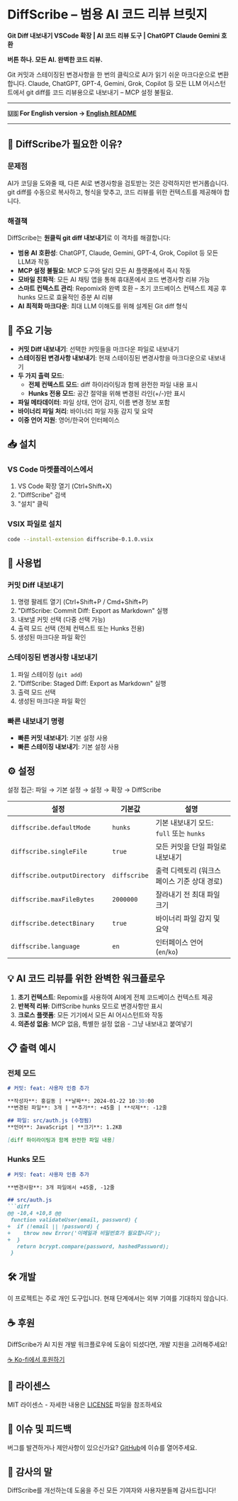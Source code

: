 # DiffScribe – 범용 AI 코드 리뷰 브릿지

**Git Diff 내보내기 VSCode 확장 | AI 코드 리뷰 도구 | ChatGPT Claude Gemini 호환**

**버튼 하나. 모든 AI. 완벽한 코드 리뷰.**

Git 커밋과 스테이징된 변경사항을 한 번의 클릭으로 AI가 읽기 쉬운 마크다운으로 변환합니다. Claude, ChatGPT, GPT-4, Gemini, Grok, Copilot 등 모든 LLM 어시스턴트에서 git diff를 코드 리뷰용으로 내보내기 – MCP 설정 불필요.

---

**🇺🇸 For English version → [English README](../README.md)**

---

## 🎯 DiffScribe가 필요한 이유?

### 문제점
AI가 코딩을 도와줄 때, 다른 AI로 변경사항을 검토받는 것은 강력하지만 번거롭습니다. git diff를 수동으로 복사하고, 형식을 맞추고, 코드 리뷰를 위한 컨텍스트를 제공해야 합니다.

### 해결책
DiffScribe는 **원클릭 git diff 내보내기**로 이 격차를 해결합니다:
- **범용 AI 호환성**: ChatGPT, Claude, Gemini, GPT-4, Grok, Copilot 등 모든 LLM과 작동
- **MCP 설정 불필요**: MCP 도구와 달리 모든 AI 플랫폼에서 즉시 작동
- **모바일 친화적**: 모든 AI 채팅 앱을 통해 휴대폰에서 코드 변경사항 리뷰 가능
- **스마트 컨텍스트 관리**: Repomix와 완벽 호환 – 초기 코드베이스 컨텍스트 제공 후 hunks 모드로 효율적인 증분 AI 리뷰
- **AI 최적화 마크다운**: 최대 LLM 이해도를 위해 설계된 Git diff 형식

## 🚀 주요 기능

- **커밋 Diff 내보내기**: 선택한 커밋들을 마크다운 파일로 내보내기
- **스테이징된 변경사항 내보내기**: 현재 스테이징된 변경사항을 마크다운으로 내보내기
- **두 가지 출력 모드**:
  - **전체 컨텍스트 모드**: diff 하이라이팅과 함께 완전한 파일 내용 표시
  - **Hunks 전용 모드**: 공간 절약을 위해 변경된 라인(+/-)만 표시
- **파일 메타데이터**: 파일 상태, 언어 감지, 이름 변경 정보 포함
- **바이너리 파일 처리**: 바이너리 파일 자동 감지 및 요약
- **이중 언어 지원**: 영어/한국어 인터페이스

## 📥 설치

### VS Code 마켓플레이스에서
1. VS Code 확장 열기 (Ctrl+Shift+X)
2. "DiffScribe" 검색
3. "설치" 클릭

### VSIX 파일로 설치
```bash
code --install-extension diffscribe-0.1.0.vsix
```

## 🎯 사용법

### 커밋 Diff 내보내기
1. 명령 팔레트 열기 (Ctrl+Shift+P / Cmd+Shift+P)
2. "DiffScribe: Commit Diff: Export as Markdown" 실행
3. 내보낼 커밋 선택 (다중 선택 가능)
4. 출력 모드 선택 (전체 컨텍스트 또는 Hunks 전용)
5. 생성된 마크다운 파일 확인

### 스테이징된 변경사항 내보내기
1. 파일 스테이징 (`git add`)
2. "DiffScribe: Staged Diff: Export as Markdown" 실행
3. 출력 모드 선택
4. 생성된 마크다운 파일 확인

### 빠른 내보내기 명령
- **빠른 커밋 내보내기**: 기본 설정 사용
- **빠른 스테이징 내보내기**: 기본 설정 사용

## ⚙️ 설정

설정 접근: 파일 → 기본 설정 → 설정 → 확장 → DiffScribe

| 설정 | 기본값 | 설명 |
|------|--------|------|
| `diffscribe.defaultMode` | `hunks` | 기본 내보내기 모드: `full` 또는 `hunks` |
| `diffscribe.singleFile` | `true` | 모든 커밋을 단일 파일로 내보내기 |
| `diffscribe.outputDirectory` | `diffscribe` | 출력 디렉토리 (워크스페이스 기준 상대 경로) |
| `diffscribe.maxFileBytes` | `2000000` | 잘라내기 전 최대 파일 크기 |
| `diffscribe.detectBinary` | `true` | 바이너리 파일 감지 및 요약 |
| `diffscribe.language` | `en` | 인터페이스 언어 (`en`/`ko`) |

## 💡 AI 코드 리뷰를 위한 완벽한 워크플로우

1. **초기 컨텍스트**: Repomix를 사용하여 AI에게 전체 코드베이스 컨텍스트 제공
2. **반복적 리뷰**: DiffScribe hunks 모드로 변경사항만 표시
3. **크로스 플랫폼**: 모든 기기에서 모든 AI 어시스턴트와 작동
4. **의존성 없음**: MCP 없음, 특별한 설정 없음 - 그냥 내보내고 붙여넣기

## 📋 출력 예시

### 전체 모드
```markdown
# 커밋: feat: 사용자 인증 추가

**작성자**: 홍길동 | **날짜**: 2024-01-22 10:30:00
**변경된 파일**: 3개 | **추가**: +45줄 | **삭제**: -12줄

## 파일: src/auth.js (수정됨)
**언어**: JavaScript | **크기**: 1.2KB

[diff 하이라이팅과 함께 완전한 파일 내용]
```

### Hunks 모드
```markdown
# 커밋: feat: 사용자 인증 추가

**변경사항**: 3개 파일에서 +45줄, -12줄

## src/auth.js
```diff
@@ -10,4 +10,8 @@
 function validateUser(email, password) {
+  if (!email || !password) {
+    throw new Error('이메일과 비밀번호가 필요합니다');
+  }
   return bcrypt.compare(password, hashedPassword);
 }
```

## 🛠️ 개발

이 프로젝트는 주로 개인 도구입니다. 현재 단계에서는 외부 기여를 기대하지 않습니다.

## ☕ 후원

DiffScribe가 AI 지원 개발 워크플로우에 도움이 되셨다면, 개발 지원을 고려해주세요!

[☕ Ko-fi에서 후원하기](https://ko-fi.com/jhai0)

## 📄 라이센스

MIT 라이센스 - 자세한 내용은 [LICENSE](../LICENSE) 파일을 참조하세요

## 🐛 이슈 및 피드백

버그를 발견하거나 제안사항이 있으신가요? [GitHub](https://github.com/Jeonghyeon-US/diffscribe-vscode)에 이슈를 열어주세요.

## 🙏 감사의 말

DiffScribe를 개선하는데 도움을 주신 모든 기여자와 사용자분들께 감사드립니다!